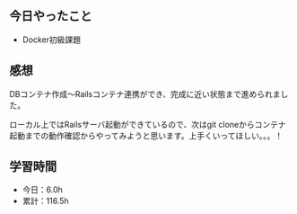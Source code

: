 ## 今日やったこと
- Docker初級課題

## 感想
DBコンテナ作成〜Railsコンテナ連携ができ、完成に近い状態まで進められました。

ローカル上ではRailsサーバ起動ができているので、次はgit cloneからコンテナ起動までの動作確認からやってみようと思います。上手くいってほしい。。。！

## 学習時間
- 今日：6.0h
- 累計：116.5h
